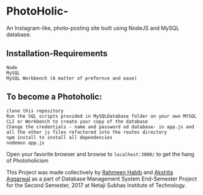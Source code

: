 # PhotoHolic-
An Instagram-like, photo-posting site built using NodeJS and MySQL database. 

## Installation-Requirements
```
Node
MySQL
MySQL Workbench (A matter of prefernce and ease)
```

## To become a Photoholic:
```
clone this repository
Run the SQL scripts provided in MySQLDatabase folder on your own MYSQL CLI or Workbench to create your copy of the database
Change the credentials - name and password od database- in app.js and all the other js files refactored into the routes directory
npm install to install all dependencies
nodemon app.js
```
Open your favorite browser and browse to ```localhost:3000/``` to get the hang of Photoholicism

This Project was made collectively by
[Rahmeen Habib](https://www.github.com/rahmeen14) and [Akshita Aggarwal](https://www.github.com/akshitaag) as a part of Database Management System End-Semester Project for the Second Semester, 2017 at Netaji Subhas Institute of Technology.


